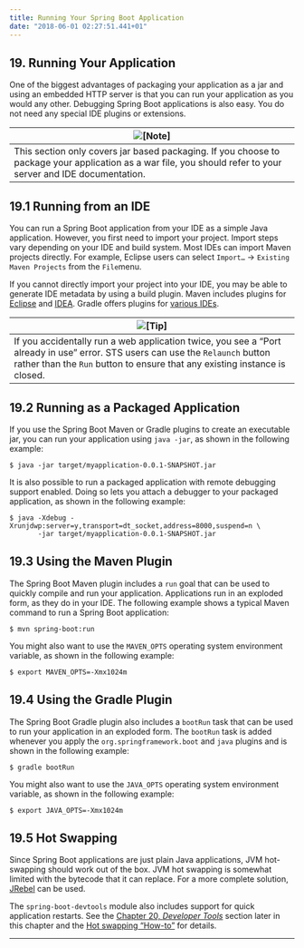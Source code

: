 ```yaml
---
title: Running Your Spring Boot Application
date: "2018-06-01 02:27:51.441+01"
---
```

## 19. Running Your Application

One of the biggest advantages of packaging your application as a jar and using an embedded HTTP server is that you can run your application as you would any other. Debugging Spring Boot applications is also easy. You do not need any special IDE plugins or extensions.

| ![[Note]](https://docs.spring.io/spring-boot/docs/current/reference/html/images/note.png) |
| ------------------------------------------------------------ |
| This section only covers jar based packaging. If you choose to package your application as a war file, you should refer to your server and IDE documentation. |

## 19.1 Running from an IDE

You can run a Spring Boot application from your IDE as a simple Java application. However, you first need to import your project. Import steps vary depending on your IDE and build system. Most IDEs can import Maven projects directly. For example, Eclipse users can select `Import…` → `Existing Maven Projects` from the `File`menu.

If you cannot directly import your project into your IDE, you may be able to generate IDE metadata by using a build plugin. Maven includes plugins for [Eclipse](https://maven.apache.org/plugins/maven-eclipse-plugin/) and [IDEA](https://maven.apache.org/plugins/maven-idea-plugin/). Gradle offers plugins for [various IDEs](https://docs.gradle.org/4.2.1/userguide/userguide.html).

| ![[Tip]](https://docs.spring.io/spring-boot/docs/current/reference/html/images/tip.png) |
| ------------------------------------------------------------ |
| If you accidentally run a web application twice, you see a “Port already in use” error. STS users can use the `Relaunch` button rather than the `Run` button to ensure that any existing instance is closed. |

## 19.2 Running as a Packaged Application

If you use the Spring Boot Maven or Gradle plugins to create an executable jar, you can run your application using `java -jar`, as shown in the following example:

```
$ java -jar target/myapplication-0.0.1-SNAPSHOT.jar
```

It is also possible to run a packaged application with remote debugging support enabled. Doing so lets you attach a debugger to your packaged application, as shown in the following example:

```
$ java -Xdebug -Xrunjdwp:server=y,transport=dt_socket,address=8000,suspend=n \
       -jar target/myapplication-0.0.1-SNAPSHOT.jar
```

## 19.3 Using the Maven Plugin

The Spring Boot Maven plugin includes a `run` goal that can be used to quickly compile and run your application. Applications run in an exploded form, as they do in your IDE. The following example shows a typical Maven command to run a Spring Boot application:

```
$ mvn spring-boot:run
```

You might also want to use the `MAVEN_OPTS` operating system environment variable, as shown in the following example:

```
$ export MAVEN_OPTS=-Xmx1024m
```

## 19.4 Using the Gradle Plugin

The Spring Boot Gradle plugin also includes a `bootRun` task that can be used to run your application in an exploded form. The `bootRun` task is added whenever you apply the `org.springframework.boot` and `java` plugins and is shown in the following example:

```
$ gradle bootRun
```

You might also want to use the `JAVA_OPTS` operating system environment variable, as shown in the following example:

```
$ export JAVA_OPTS=-Xmx1024m
```

## 19.5 Hot Swapping

Since Spring Boot applications are just plain Java applications, JVM hot-swapping should work out of the box. JVM hot swapping is somewhat limited with the bytecode that it can replace. For a more complete solution, [JRebel](https://zeroturnaround.com/software/jrebel/) can be used.

The `spring-boot-devtools` module also includes support for quick application restarts. See the [Chapter 20, *Developer Tools*](https://docs.spring.io/spring-boot/docs/current/reference/html/using-boot-devtools.html) section later in this chapter and the [Hot swapping “How-to”](https://docs.spring.io/spring-boot/docs/current/reference/html/howto-hotswapping.html) for details.

------